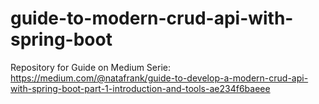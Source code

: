# guide-to-modern-crud-api-with-spring-boot
Repository for Guide on Medium Serie: https://medium.com/@natafrank/guide-to-develop-a-modern-crud-api-with-spring-boot-part-1-introduction-and-tools-ae234f6baeee
